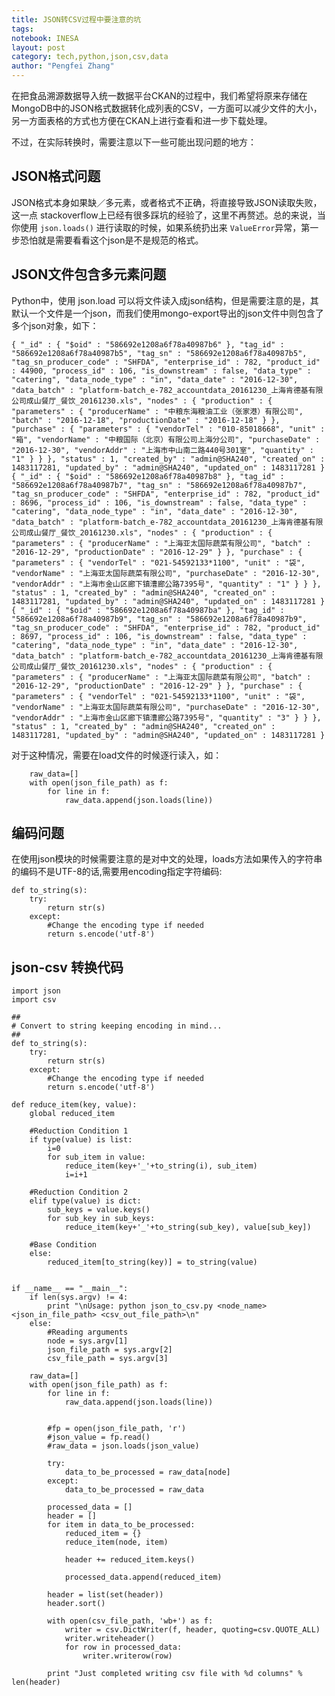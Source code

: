 ```yaml
---
title: JSON转CSV过程中要注意的坑
tags: 
notebook: INESA
layout: post
category: tech,python,json,csv,data
author: "Pengfei Zhang"
---
```


在把食品溯源数据导入统一数据平台CKAN的过程中，我们希望将原来存储在MongoDB中的JSON格式数据转化成列表的CSV，一方面可以减少文件的大小，另一方面表格的方式也方便在CKAN上进行查看和进一步下载处理。

不过，在实际转换时，需要注意以下一些可能出现问题的地方：

## JSON格式问题

JSON格式本身如果缺／多元素，或者格式不正确，将直接导致JSON读取失败，这一点 stackoverflow上已经有很多踩坑的经验了，这里不再赘述。总的来说，当你使用 `json.loads()` 进行读取的时候，如果系统扔出来 `ValueError`异常，第一步恐怕就是需要看看这个json是不是规范的格式。



## JSON文件包含多元素问题

Python中，使用 json.load 可以将文件读入成json结构，但是需要注意的是，其默认一个文件是一个json，而我们使用mongo-export导出的json文件中则包含了多个json对象，如下：


    { "_id" : { "$oid" : "586692e1208a6f78a40987b6" }, "tag_id" : "586692e1208a6f78a40987b5", "tag_sn" : "586692e1208a6f78a40987b5", "tag_sn_producer_code" : "SHFDA", "enterprise_id" : 782, "product_id" : 44900, "process_id" : 106, "is_downstream" : false, "data_type" : "catering", "data_node_type" : "in", "data_date" : "2016-12-30", "data_batch" : "platform-batch_e-782_accountdata_20161230_上海肯德基有限公司成山餐厅_餐饮_20161230.xls", "nodes" : { "production" : { "parameters" : { "producerName" : "中粮东海粮油工业（张家港）有限公司", "batch" : "2016-12-18", "productionDate" : "2016-12-18" } }, "purchase" : { "parameters" : { "vendorTel" : "010-85018668", "unit" : "箱", "vendorName" : "中粮国际（北京）有限公司上海分公司", "purchaseDate" : "2016-12-30", "vendorAddr" : "上海市中山南二路440号301室", "quantity" : "1" } } }, "status" : 1, "created_by" : "admin@SHA240", "created_on" : 1483117281, "updated_by" : "admin@SHA240", "updated_on" : 1483117281 }
    { "_id" : { "$oid" : "586692e1208a6f78a40987b8" }, "tag_id" : "586692e1208a6f78a40987b7", "tag_sn" : "586692e1208a6f78a40987b7", "tag_sn_producer_code" : "SHFDA", "enterprise_id" : 782, "product_id" : 8696, "process_id" : 106, "is_downstream" : false, "data_type" : "catering", "data_node_type" : "in", "data_date" : "2016-12-30", "data_batch" : "platform-batch_e-782_accountdata_20161230_上海肯德基有限公司成山餐厅_餐饮_20161230.xls", "nodes" : { "production" : { "parameters" : { "producerName" : "上海亚太国际蔬菜有限公司", "batch" : "2016-12-29", "productionDate" : "2016-12-29" } }, "purchase" : { "parameters" : { "vendorTel" : "021-54592133*1100", "unit" : "袋", "vendorName" : "上海亚太国际蔬菜有限公司", "purchaseDate" : "2016-12-30", "vendorAddr" : "上海市金山区廊下镇漕廊公路7395号", "quantity" : "1" } } }, "status" : 1, "created_by" : "admin@SHA240", "created_on" : 1483117281, "updated_by" : "admin@SHA240", "updated_on" : 1483117281 }
    { "_id" : { "$oid" : "586692e1208a6f78a40987ba" }, "tag_id" : "586692e1208a6f78a40987b9", "tag_sn" : "586692e1208a6f78a40987b9", "tag_sn_producer_code" : "SHFDA", "enterprise_id" : 782, "product_id" : 8697, "process_id" : 106, "is_downstream" : false, "data_type" : "catering", "data_node_type" : "in", "data_date" : "2016-12-30", "data_batch" : "platform-batch_e-782_accountdata_20161230_上海肯德基有限公司成山餐厅_餐饮_20161230.xls", "nodes" : { "production" : { "parameters" : { "producerName" : "上海亚太国际蔬菜有限公司", "batch" : "2016-12-29", "productionDate" : "2016-12-29" } }, "purchase" : { "parameters" : { "vendorTel" : "021-54592133*1100", "unit" : "袋", "vendorName" : "上海亚太国际蔬菜有限公司", "purchaseDate" : "2016-12-30", "vendorAddr" : "上海市金山区廊下镇漕廊公路7395号", "quantity" : "3" } } }, "status" : 1, "created_by" : "admin@SHA240", "created_on" : 1483117281, "updated_by" : "admin@SHA240", "updated_on" : 1483117281 }


对于这种情况，需要在load文件的时候逐行读入，如：


        raw_data=[]
        with open(json_file_path) as f:
            for line in f:
                raw_data.append(json.loads(line))



## 编码问题

在使用json模块的时候需要注意的是对中文的处理，loads方法如果传入的字符串的编码不是UTF-8的话,需要用encoding指定字符编码:



    def to_string(s):
        try:
            return str(s)
        except:
            #Change the encoding type if needed
            return s.encode('utf-8')



## json-csv 转换代码


    import json
    import csv

    ##
    # Convert to string keeping encoding in mind...
    ##
    def to_string(s):
        try:
            return str(s)
        except:
            #Change the encoding type if needed
            return s.encode('utf-8')

    def reduce_item(key, value):
        global reduced_item

        #Reduction Condition 1
        if type(value) is list:
            i=0
            for sub_item in value:
                reduce_item(key+'_'+to_string(i), sub_item)
                i=i+1

        #Reduction Condition 2
        elif type(value) is dict:
            sub_keys = value.keys()
            for sub_key in sub_keys:
                reduce_item(key+'_'+to_string(sub_key), value[sub_key])

        #Base Condition
        else:
            reduced_item[to_string(key)] = to_string(value)


    if __name__ == "__main__":
        if len(sys.argv) != 4:
            print "\nUsage: python json_to_csv.py <node_name> <json_in_file_path> <csv_out_file_path>\n"
        else:
            #Reading arguments
            node = sys.argv[1]
            json_file_path = sys.argv[2]
            csv_file_path = sys.argv[3]

        raw_data=[]
        with open(json_file_path) as f:
            for line in f:
                raw_data.append(json.loads(line))


            #fp = open(json_file_path, 'r')
            #json_value = fp.read()
            #raw_data = json.loads(json_value)

            try:
                data_to_be_processed = raw_data[node]
            except:
                data_to_be_processed = raw_data

            processed_data = []
            header = []
            for item in data_to_be_processed:
                reduced_item = {}
                reduce_item(node, item)

                header += reduced_item.keys()

                processed_data.append(reduced_item)

            header = list(set(header))
            header.sort()

            with open(csv_file_path, 'wb+') as f:
                writer = csv.DictWriter(f, header, quoting=csv.QUOTE_ALL)
                writer.writeheader()
                for row in processed_data:
                    writer.writerow(row)

            print "Just completed writing csv file with %d columns" % len(header)


